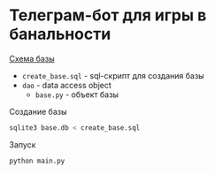 # Телеграм-бот для игры в банальности

[Схема базы](https://dbdesigner.page.link/wFPze6amsK3jXj276)

* `create_base.sql` - sql-скрипт для создания базы
* `dao` - data access object
  * `base.py` - объект базы

Создание базы

``` bash
sqlite3 base.db < create_base.sql
```

Запуск

``` bash
python main.py
```
